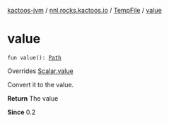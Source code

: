 [kactoos-jvm](../../index.md) / [nnl.rocks.kactoos.io](../index.md) / [TempFile](index.md) / [value](./value.md)

# value

`fun value(): `[`Path`](http://docs.oracle.com/javase/8/docs/api/java/nio/file/Path.html)

Overrides [Scalar.value](../../nnl.rocks.kactoos/-scalar/value.md)

Convert it to the value.

**Return**
The value

**Since**
0.2

